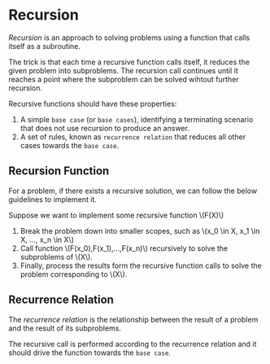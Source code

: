 # Recursion

*Recursion* is an approach to solving problems using a function that calls
itself as a subroutine.

The trick is that each time a recursive function calls itself, it reduces the
given problem into subproblems.  The recursion call continues until it reaches
a point where the subproblem can be solved wihtout further recursion.

Recursive functions should have these properties:
1. A simple `base case` (or `base cases`), identifying a terminating scenario
   that does not use recursion to produce an answer.
1. A set of rules, known as `recurrence relation` that reduces all other cases
   towards the `base case`.


## Recursion Function
For a problem, if there exists a recursive solution, we can follow the below
guidelines to implement it.

Suppose we want to implement some recursive function \\(F(X)\\)
1. Break the problem down into smaller scopes, such as \\(x_0 \in X, x_1 \in X, ..., x_n \in X\\)
1. Call function \\(F(x_0),F(x_1),...,F(x_n)\\) recursively to solve the
   subproblems of \\(X\\).
1. Finally, process the results form the recursive function calls to solve the
   problem corresponding to \\(X\\).


## Recurrence Relation
The *recurrence relation* is the relationship between the result of a problem
and the result of its subproblems.

The recursive call is performed according to the recurrence relation and it
should drive the function towards the `base case`.
